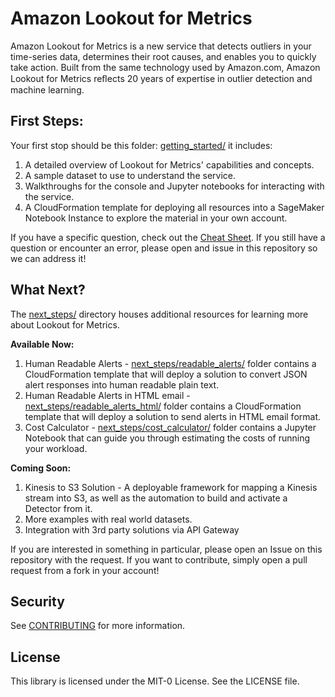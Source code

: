 # Amazon Lookout for Metrics

Amazon Lookout for Metrics is a new service that detects outliers in your time-series data, determines their root causes, and
enables you to quickly take action. Built from the same technology used by Amazon.com, Amazon Lookout for Metrics reﬂects
20 years of expertise in outlier detection and machine learning.

## First Steps:

Your first stop should be this folder: [getting_started/](getting_started/) it includes:

1. A detailed overview of Lookout for Metrics' capabilities and concepts. 
1. A sample dataset to use to understand the service.
1. Walkthroughs for the console and Jupyter notebooks for interacting with the service.
1. A CloudFormation template for deploying all resources into a SageMaker Notebook Instance to explore the material in your own account.

If you have a specific question, check out the [Cheat Sheet](LookoutForMetricsCheatSheet.md). If you still have a question or encounter an error, please open and issue in this repository so we can address it!

## What Next?

The [next_steps/](next_steps/) directory houses additional resources for learning more about Lookout for Metrics. 

**Available Now:**

1. Human Readable Alerts - [next_steps/readable_alerts/](next_steps/readable_alerts/) folder contains a CloudFormation template that will deploy a solution to convert JSON alert responses into human readable plain text.
1. Human Readable Alerts in HTML email - [next_steps/readable_alerts_html/](next_steps/readable_alerts_html/) folder contains a CloudFormation template that will deploy a solution to send alerts in HTML email format.
1. Cost Calculator - [next_steps/cost_calculator/](next_steps/cost_calculator/) folder contains a Jupyter Notebook that can guide you through estimating the costs of running your workload.

**Coming Soon:**

1. Kinesis to S3 Solution - A deployable framework for mapping a Kinesis stream into S3, as well as the automation to build and activate a Detector from it.
1. More examples with real world datasets.
1. Integration with 3rd party solutions via API Gateway

If you are interested in something in particular, please open an Issue on this repository with the request. If you want to contribute, simply open a pull request from a fork in your account!

## Security

See [CONTRIBUTING](CONTRIBUTING.md#security-issue-notifications) for more information.

## License

This library is licensed under the MIT-0 License. See the LICENSE file.

